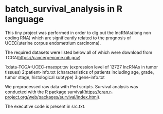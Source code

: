 # batch_survival_analysis in R language
This tiny project was performed in order to dig out the lncRNAs(long non coding RNA) which are significantly related to the prognosis of UCEC(uterine corpus endometrium carcinoma).

The required datasets were listed below all of which were download from TCGA(https://cancergenome.nih.gov)

1:data-TCGA-UCEC-rnaexpr.tsv (expression level of 12727 lncRNAs in tumor tissues)
2:patient-info.txt (characteristics of patients including age, grade, tumor stage, histological subtype)
3:gene-info.txt

We preprocessed raw data with Perl scripts. Survival analysis was conducted with the R package survival(https://cran.r-project.org/web/packages/survival/index.html). 

The executive code is present in src.txt.
